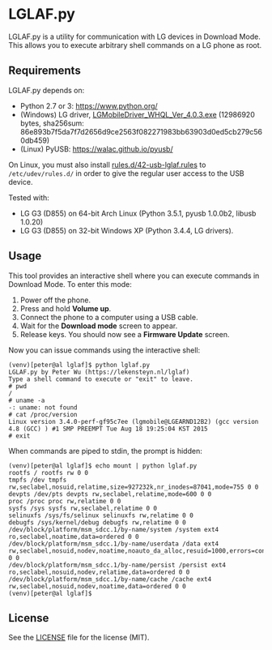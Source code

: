 # LGLAF.py
LGLAF.py is a utility for communication with LG devices in Download Mode. This
allows you to execute arbitrary shell commands on a LG phone as root.

## Requirements
LGLAF.py depends on:

 - Python 2.7 or 3: https://www.python.org/
 - (Windows) LG driver,
   [LGMobileDriver\_WHQL\_Ver\_4.0.3.exe](http://18d5a.wpc.azureedge.net/8018D5A/tool/dn/downloader.dev?fileKey=UW00120120425)
   (12986920 bytes,
   sha256sum: 86e893b7f5da7f7d2656d9ce2563f082271983bb63903d0ed5cb279c560db459)
 - (Linux) PyUSB: https://walac.github.io/pyusb/

On Linux, you must also install
[rules.d/42-usb-lglaf.rules](rules.d/42-usb-lglaf.rules) to `/etc/udev/rules.d/`
in order to give the regular user access to the USB device.

Tested with:

 - LG G3 (D855) on 64-bit Arch Linux (Python 3.5.1, pyusb 1.0.0b2, libusb 1.0.20)
 - LG G3 (D855) on 32-bit Windows XP (Python 3.4.4, LG drivers).

## Usage
This tool provides an interactive shell where you can execute commands in
Download Mode. To enter this mode:

 1. Power off the phone.
 2. Press and hold **Volume up**.
 3. Connect the phone to a computer using a USB cable.
 4. Wait for the **Download mode** screen to appear.
 5. Release keys. You should now see a **Firmware Update** screen.

Now you can issue commands using the interactive shell:

    (venv)[peter@al lglaf]$ python lglaf.py
    LGLAF.py by Peter Wu (https://lekensteyn.nl/lglaf)
    Type a shell command to execute or "exit" to leave.
    # pwd
    /
    # uname -a
    -: uname: not found
    # cat /proc/version
    Linux version 3.4.0-perf-gf95c7ee (lgmobile@LGEARND12B2) (gcc version 4.8 (GCC) ) #1 SMP PREEMPT Tue Aug 18 19:25:04 KST 2015
    # exit

When commands are piped to stdin, the prompt is hidden:

    (venv)[peter@al lglaf]$ echo mount | python lglaf.py
    rootfs / rootfs rw 0 0
    tmpfs /dev tmpfs rw,seclabel,nosuid,relatime,size=927232k,nr_inodes=87041,mode=755 0 0
    devpts /dev/pts devpts rw,seclabel,relatime,mode=600 0 0
    proc /proc proc rw,relatime 0 0
    sysfs /sys sysfs rw,seclabel,relatime 0 0
    selinuxfs /sys/fs/selinux selinuxfs rw,relatime 0 0
    debugfs /sys/kernel/debug debugfs rw,relatime 0 0
    /dev/block/platform/msm_sdcc.1/by-name/system /system ext4 ro,seclabel,noatime,data=ordered 0 0
    /dev/block/platform/msm_sdcc.1/by-name/userdata /data ext4 rw,seclabel,nosuid,nodev,noatime,noauto_da_alloc,resuid=1000,errors=continue,data=ordered 0 0
    /dev/block/platform/msm_sdcc.1/by-name/persist /persist ext4 ro,seclabel,nosuid,nodev,relatime,data=ordered 0 0
    /dev/block/platform/msm_sdcc.1/by-name/cache /cache ext4 rw,seclabel,nosuid,nodev,noatime,data=ordered 0 0
    (venv)[peter@al lglaf]$

## License
See the [LICENSE](LICENSE) file for the license (MIT).
